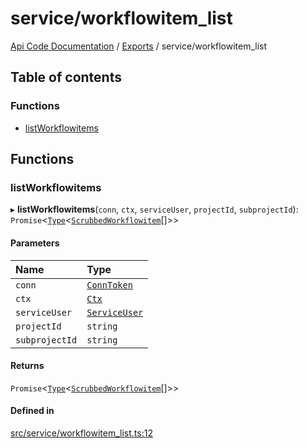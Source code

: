# service/workflowitem\_list
 
[Api Code Documentation](../README.md) / [Exports](../modules.md) / service/workflowitem\_list

## Table of contents

### Functions

- [listWorkflowitems](service_workflowitem_list.md#listworkflowitems)

## Functions

### listWorkflowitems

▸ **listWorkflowitems**(`conn`, `ctx`, `serviceUser`, `projectId`, `subprojectId`): `Promise`\<[`Type`](result.md#type)\<[`ScrubbedWorkflowitem`](service_domain_workflow_workflowitem.md#scrubbedworkflowitem)[]\>\>

#### Parameters

| Name | Type |
| :------ | :------ |
| `conn` | [`ConnToken`](service_conn.md#conntoken) |
| `ctx` | [`Ctx`](../interfaces/lib_ctx.Ctx.md) |
| `serviceUser` | [`ServiceUser`](../interfaces/service_domain_organization_service_user.ServiceUser.md) |
| `projectId` | `string` |
| `subprojectId` | `string` |

#### Returns

`Promise`\<[`Type`](result.md#type)\<[`ScrubbedWorkflowitem`](service_domain_workflow_workflowitem.md#scrubbedworkflowitem)[]\>\>

#### Defined in

[src/service/workflowitem_list.ts:12](https://github.com/openkfw/TruBudget/blob/965031f/api/src/service/workflowitem_list.ts#L12)

